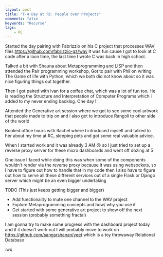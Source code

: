 ```yaml
---
layout: post
title: "T-4 Day at RC: People over Projects"
comments: false
keywords: "Recurse"
tags:
    - RC
---
```


Started the day pairing with Fabrizzio on his C project that processes WAV files <https://github.com/fabrizzio-gz/wav> It was fun cause I got to look at C code after a loon time, the last time I wrote C was back in high school.

Talked a bit with Shauna about Metaprogramming and LISP and then attended the Pair programming workshop, Got to pair with Phil on writing The Game of life with Python, which we both did not know about so it was nice figuring things out together.

Then I got paired with Ivan for a coffee chat, which was a lot of fun too. He is reading the Structure and Interpretation of Computer Programs which I added to my never ending backlog. One day !

Attended the Generative art session where we got to see some cool artwork that people made to trip on and I also got to introduce Rangoli to other side of the world

Booked office hours with Rachel where I introduced myself and talked to her about my time at RC, sleeping pets and got some real valuable advice.

When I started work and it was already 3 AM 😢 so I just tried to set up a reverse proxy server for these micro dashboards and went off dozing at 5

One issue I faced while doing this was when some of the components wouldn't render via the reverse proxy because it was using websockets, so I have to figure out how to handle that in my code then I also have to figure out how to serve all these different services out of a single Flask or Django server which might be an even bigger undertaking

TODO (This just keeps getting bigger and bigger)

- Add functionality to mute one channel to the WAV project
- Explore Metaprogramming concepts and how/ why you use it
- Get started with some generative art project to show off the next session (probably something fractal)

I am gonna try to make some progress with the dashboard project today and if it doesn't work out I will probably move to work on <https://github.com/sangarshanan/yeet> which is a toy throwaway Relational Database 

:wq

